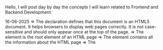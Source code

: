 Hello, I will post day by day the concepts I will learn related to Frontend and Backend Development.

16-06-2025
    => The <!DOCTYPE html> declaration defines that this document is an HTML5 document. It helps browsers to display web pages correctly. It is not case-sensitive and should only appear once at the top of the page.
    => The <html> element is the root element of an HTML page
    => The <head> element contains all the information about the HTML page
    => The <title> element specifies a title for the HTML page
    => The <body> element defines the document's body, and is a container for all the visible contents, such as headings, paragraphs, images, hyperlinks, tables, lists, etc.
    => The <h1> element defines a large heading 
    => The <p> element defines a paragraph
    => The range of heading tag varies from h1 to h6. h1 represents the largest heading while the h6 represents the smallest heading.
    => <tagname> Content goes here..... </tagname>
    => Some tags like <br> tag doesn't have any content inside it so these types of tag does not have any closing tag.
    => The visible part of the HTML document is between <body> and </body>.
    
    
